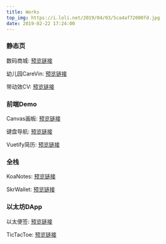 ```yaml
---
title: Works
top_img: https://i.loli.net/2019/04/03/5ca4af72000fd.jpg
date: 2019-02-22 17:24:00
---
```










### 静态页

数码商城: <a href="https://www.highskr.cn/HandTraining-S-Demos/Project-ITmall">预览链接</a>

幼儿园CareVin: <a href="https://www.highskr.cn/HandTraining-S-Demos/CarevinProject">预览链接</a>

带动效CV: <a href="https://www.highskr.cn/WebFrontEnd-Project/Personal-CV">预览链接</a>



### 前端Demo

Canvas画板: <a href="https://www.highskr.cn/WebFrontEnd-Project/Canvas-Demo">预览链接</a>

键盘导航: <a href="https://www.highskr.cn/WebFrontEnd-Project/Keyboard-Nav">预览链接</a>

Vuetify简历: <a href="https://www.highskr.cn/PrivateOwnWebProject/AdvancedJS/VueFamily/VueResumer/dist">预览链接</a>



### 全栈

KoaNotes: <a href="http://superskr.fun:4002">预览链接</a>

SkrWallet: <a href="http://superskr.top">预览链接</a>



### 以太坊DApp

以太便签: <a href="http://skrnote.top">预览链接</a>

TicTacToe: <a href="http://skrgame.fun">预览链接</a>

